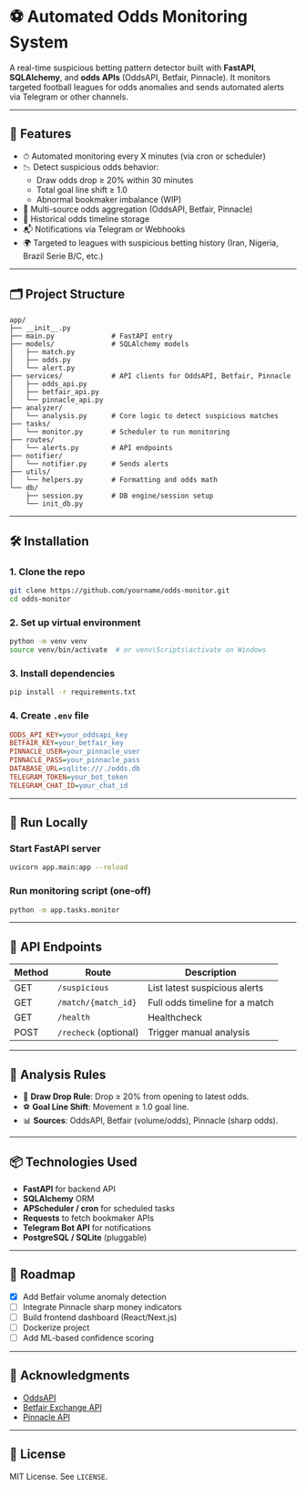 
# ⚽ Automated Odds Monitoring System

A real-time suspicious betting pattern detector built with **FastAPI**, **SQLAlchemy**, and **odds APIs** (OddsAPI, Betfair, Pinnacle). It monitors targeted football leagues for odds anomalies and sends automated alerts via Telegram or other channels.

---

## 🧠 Features

- ⏱ Automated monitoring every X minutes (via cron or scheduler)
- 📉 Detect suspicious odds behavior:
  - Draw odds drop ≥ 20% within 30 minutes
  - Total goal line shift ≥ 1.0
  - Abnormal bookmaker imbalance (WIP)
- 📡 Multi-source odds aggregation (OddsAPI, Betfair, Pinnacle)
- 🧠 Historical odds timeline storage
- 📬 Notifications via Telegram or Webhooks
- 🌍 Targeted to leagues with suspicious betting history (Iran, Nigeria, Brazil Serie B/C, etc.)

---

## 🗂 Project Structure

```
app/
├── __init__.py
├── main.py              # FastAPI entry
├── models/              # SQLAlchemy models
│   ├── match.py
│   ├── odds.py
│   └── alert.py
├── services/            # API clients for OddsAPI, Betfair, Pinnacle
│   ├── odds_api.py
│   ├── betfair_api.py
│   └── pinnacle_api.py
├── analyzer/
│   └── analysis.py      # Core logic to detect suspicious matches
├── tasks/
│   └── monitor.py       # Scheduler to run monitoring
├── routes/
│   └── alerts.py        # API endpoints
├── notifier/
│   └── notifier.py      # Sends alerts
├── utils/
│   └── helpers.py       # Formatting and odds math
└── db/
    ├── session.py       # DB engine/session setup
    └── init_db.py
```

---

## 🛠️ Installation

### 1. Clone the repo
```bash
git clone https://github.com/yourname/odds-monitor.git
cd odds-monitor
```

### 2. Set up virtual environment
```bash
python -m venv venv
source venv/bin/activate  # or venv\Scripts\activate on Windows
```

### 3. Install dependencies
```bash
pip install -r requirements.txt
```

### 4. Create `.env` file
```ini
ODDS_API_KEY=your_oddsapi_key
BETFAIR_KEY=your_betfair_key
PINNACLE_USER=your_pinnacle_user
PINNACLE_PASS=your_pinnacle_pass
DATABASE_URL=sqlite:///./odds.db
TELEGRAM_TOKEN=your_bot_token
TELEGRAM_CHAT_ID=your_chat_id
```

---

## 🧪 Run Locally

### Start FastAPI server
```bash
uvicorn app.main:app --reload
```

### Run monitoring script (one-off)
```bash
python -m app.tasks.monitor
```

---

## 🔌 API Endpoints

| Method | Route                  | Description                          |
|--------|------------------------|--------------------------------------|
| GET    | `/suspicious`          | List latest suspicious alerts        |
| GET    | `/match/{match_id}`    | Full odds timeline for a match       |
| GET    | `/health`              | Healthcheck                          |
| POST   | `/recheck` (optional)  | Trigger manual analysis              |

---

## 🧠 Analysis Rules

- 🔻 **Draw Drop Rule**: Drop ≥ 20% from opening to latest odds.
- ⚽ **Goal Line Shift**: Movement ≥ 1.0 goal line.
- 📊 **Sources**: OddsAPI, Betfair (volume/odds), Pinnacle (sharp odds).

---

## 📦 Technologies Used

- **FastAPI** for backend API
- **SQLAlchemy** ORM
- **APScheduler / cron** for scheduled tasks
- **Requests** to fetch bookmaker APIs
- **Telegram Bot API** for notifications
- **PostgreSQL / SQLite** (pluggable)

---

## 🚀 Roadmap

- [x] Add Betfair volume anomaly detection
- [ ] Integrate Pinnacle sharp money indicators
- [ ] Build frontend dashboard (React/Next.js)
- [ ] Dockerize project
- [ ] Add ML-based confidence scoring

---

## 🙏 Acknowledgments

- [OddsAPI](https://the-odds-api.com/)
- [Betfair Exchange API](https://docs.developer.betfair.com/)
- [Pinnacle API](https://www.pinnacle.com/en/api)

---

## 📄 License

MIT License. See `LICENSE`.
